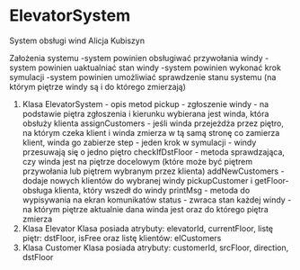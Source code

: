 # ElevatorSystem
System obsługi wind
Alicja Kubiszyn

Założenia systemu
-system powinien obsługiwać przywołania windy
-system powinien uaktualniać stan windy
-system powinien wykonać krok symulacji
-system powinien umożliwiać sprawdzenie stanu systemu (na którym piętrze windy są i do którego zmierzają)
1. Klasa ElevatorSystem - opis metod
pickup - zgłoszenie windy - na podstawie piętra zgłoszenia i kierunku wybierana jest winda, która obsłuży klienta
assignCustomers - jeśli winda przejeżdża przez piętro, na którym czeka klient i winda zmierza w tą samą stronę co zamierza klient, winda go zabierze
step  - jeden krok w symulacji - windy przesuwają się o jedno piętro
checkIfDstFloor - metoda sprawdzająca, czy winda jest na piętrze docelowym (które może być piętrem przywołania lub piętrem wybranym przez klienta)
addNewCustomers - dodaje nowych klientów do wybranej windy
pickupCustomer i getFloor- obsługa klienta, który wszedł do windy
printMsg - metoda do wypisywania na ekran komunikatów
status - zwraca stan każdej windy - na którym piętrze aktualnie dana winda jest oraz do którego piętra zmierza
2. Klasa Elevator 
Klasa posiada atrybuty: elevatorId, currentFloor, listę piętr: dstFloor, isFree oraz listę klientów: elCustomers
3. Klasa Customer
Klasa posiada atrybuty: customerId, srcFloor, direction, dstFloor


